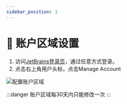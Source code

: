 ```yaml
---
sidebar_position: 1
---
```


# 👤 账户区域设置

1. 访问[JetBrains登录页](https://account.jetbrains.com/login)，通过任意方式登录。
2. 点击右上角用户头标，点击Manage Account

![配置账户区域](imgs/accregion.png)

:::danger
账户区域每30天内只能修改一次
:::